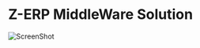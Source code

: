 # Z-ERP MiddleWare Solution
![ScreenShot](https://raw.github.com/{hs-matty}/{z-erp}/{master}/{/doc/images/screenshot-1})
